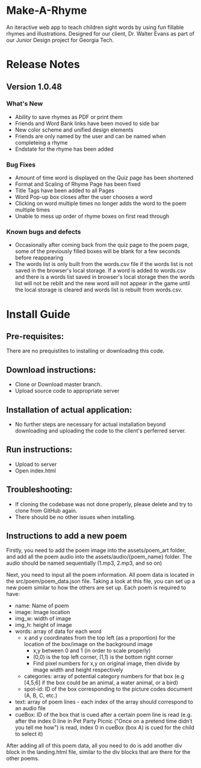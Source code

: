 # Make-A-Rhyme

An iteractive web app to teach children sight words by using fun fillable rhymes and illustrations.
Designed for our client, Dr. Walter Evans as part of our Junior Design project for Georgia Tech.

# Release Notes
## Version 1.0.48
### What's New
* Ability to save rhymes as PDF or print them
* Friends and Word Bank links have been moved to side bar
* New color scheme and unified design elements
* Friends are only named by the user and can be named when completeing a rhyme
* Endstate for the rhyme has been added
### Bug Fixes 
* Amount of time word is displayed on the Quiz page has been shortened
* Format and Scaling of Rhyme Page has been fixed
* Title Tags have been added to all Pages
* Word Pop-up box closes after the user chooses a word
* Clicking on word multiple times no longer adds the word to the poem multiple times
* Unable to mess up order of rhyme boxes on first read through

### Known bugs and defects
* Occasionally after coming back from the quiz page to the poem page, some of the previously filled boxes will be blank for a few seconds before reappearing
* The words list is only built from the words.csv file if the words list is not saved in the browser's local storage. If a word is added to words.csv and there is a words list saved in browser's local storage then the words list will not be rebilt and the new word will not appear in the game until the local storage is cleared and words list is rebuilt from words.csv.

# Install Guide  

## Pre-requisites: 
There are no prequistites to installing or downloading this code.

## Download instructions:
* Clone or Download master branch.
* Upload source code to appropriate server

## Installation of actual application:
* No further steps are necessary for actual installation beyond downloading and uploading the code to the client's perferred server.

## Run instructions:
* Upload to server
* Open index.html

## Troubleshooting:
* If cloning the codebase was not done properly, please delete and try to clone from GitHub again.
* There should be no other issues when installing. 

## Instructions to add a new poem
Firstly, you need to add the poem image into the assets/poem_art folder, and add all the poem audio into the assets/audio/{poem_name} folder. The audio should be named sequentially (1.mp3, 2.mp3, and so on)

Next, you need to input all the poem information. All poem data is located in the src/poem/poem_data.json file. Taking a look at this file, you can set up a new poem similar to how the others are set up. Each poem is required to have:

- name: Name of poem
- image: Image location
- img_w: width of image
- img_h: height of image
- words: array of data for each word
    - x and y coordinates from the top left (as a proportion) for the location of the box/image on the background image
        - x,y between 0 and 1 (in order to scale properly)
        - (0,0) is the top left corner, (1,1) is the bottom right corner
        - Find pixel numbers for x,y on original image, then divide by image width and height respectively
    - categories: array of potential category numbers for that box (e.g [4,5,6] if the box could be an animal, a water animal, or a bird)
    - spot-id: ID of the box corresponding to the picture codes document (A, B, C, etc.)
- text: array of poem lines - each index of the array should correspond to an audio file
- cueBox: ID of the box that is cued after a certain poem line is read (e.g. after the index 0 line in Pet Party Picnic ("Once on a pretend time didn’t you tell me how") is read, index 0 in cueBox (box A) is cued for the child to select it)

After adding all of this poem data, all you need to do is add another div block in the landing.html file, similar to the div blocks that are there for the other poems.
